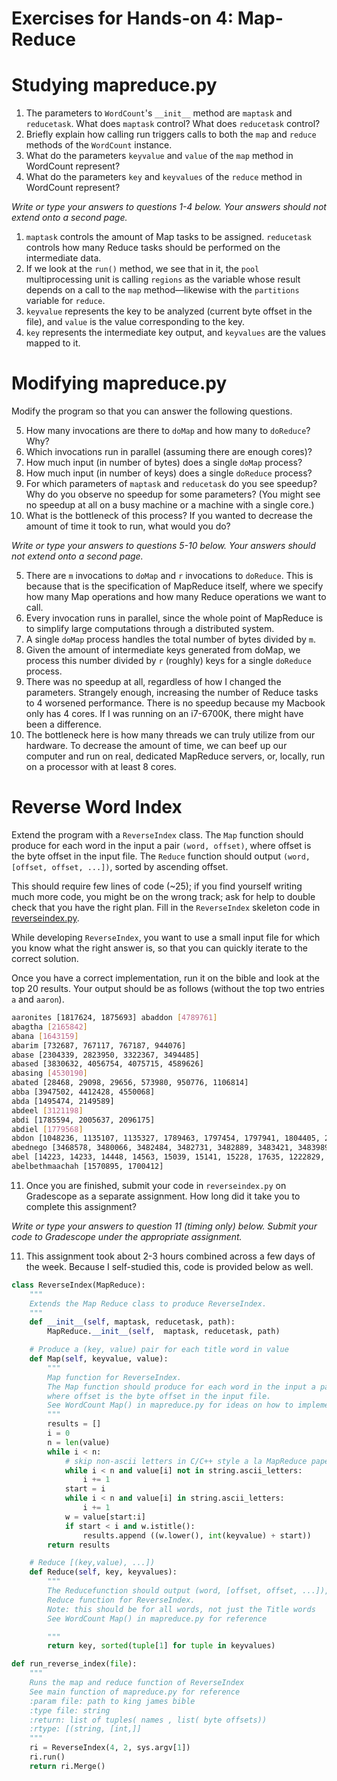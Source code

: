 # Exercises for Hands-on 4: Map-Reduce

# Studying mapreduce.py

1. The parameters to `WordCount`'s `__init__` method are `maptask` and `reducetask`. What does `maptask` control? What does `reducetask` control?
2. Briefly explain how calling run triggers calls to both the `map` and `reduce` methods of the `WordCount` instance.
3. What do the parameters `keyvalue` and `value` of the `map` method in WordCount represent?
4. What do the parameters `key` and `keyvalues` of the `reduce` method in WordCount represent?

*Write or type your answers to questions 1-4 below. Your answers should not extend onto a second page.*

1. `maptask` controls the amount of Map tasks to be assigned. `reducetask` controls how many Reduce tasks should be performed on the intermediate data.
2. If we look at the `run()` method, we see that in it, the `pool` multiprocessing unit is calling `regions` as the variable whose result depends on a call to the `map` method—likewise with the `partitions` variable for `reduce`.
3. `keyvalue` represents the key to be analyzed (current byte offset in the file), and `value` is the value corresponding to the key.
4. `key` represents the intermediate key output, and `keyvalues` are the values mapped to it.

# Modifying mapreduce.py
Modify the program so that you can answer the following questions.

5. How many invocations are there to `doMap` and how many to `doReduce`? Why?
6. Which invocations run in parallel (assuming there are enough cores)?
7. How much input (in number of bytes) does a single `doMap` process?
8. How much input (in number of keys) does a single `doReduce` process?
9. For which parameters of `maptask` and `reducetask` do you see speedup? Why do you observe no speedup for some parameters? (You might see no speedup at all on a busy machine or a machine with a single core.)
10. What is the bottleneck of this process? If you wanted to decrease the amount of time it took to run, what would you do?

*Write or type your answers to questions 5-10 below. Your answers should not extend onto a second page.*

5. There are `m` invocations to `doMap` and `r` invocations to `doReduce`. This is because that is the specification of MapReduce itself, where we specify how many Map operations and how many Reduce operations we want to call.
6. Every invocation runs in parallel, since the whole point of MapReduce is to simplify large computations through a distributed system.
7. A single `doMap` process handles the total number of bytes divided by `m`.
8. Given the amount of intermediate keys generated from doMap, we process this number divided by `r` (roughly) keys for a single `doReduce` process.
9. There was no speedup at all, regardless of how I changed the parameters. Strangely enough, increasing the number of Reduce tasks to 4 worsened performance. There is no speedup because my Macbook only has 4 cores. If I was running on an i7-6700K, there might have been a difference.
10. The bottleneck here is how many threads we can truly utilize from our hardware. To decrease the amount of time, we can beef up our computer and run on real, dedicated MapReduce servers, or, locally, run on a processor with at least 8 cores.

# Reverse Word Index
Extend the program with a `ReverseIndex` class. The `Map` function should produce for each word in the input a pair `(word, offset)`, where offset is the byte offset in the input file. The `Reduce` function should output `(word, [offset, offset, ...])`, sorted by ascending offset.

This should require few lines of code (~25); if you find yourself writing much more code, you might be on the wrong track; ask for help to double check that you have the right plan. Fill in the `ReverseIndex` skeleton code in [reverseindex.py](https://web.mit.edu/6.033/www/assignments/reverseindex.py).

While developing `ReverseIndex`, you want to use a small input file for which you know what the right answer is, so that you can quickly iterate to the correct solution.

Once you have a correct implementation, run it on the bible and look at the top 20 results. Your output should be as follows (without the top two entries `a` and `aaron`).

```bash
aaronites [1817624, 1875693] abaddon [4789761]
abagtha [2165842]
abana [1643159]
abarim [732687, 767117, 767187, 944076]
abase [2304339, 2823950, 3322367, 3494485]
abased [3830632, 4056754, 4075715, 4589626]
abasing [4530190]
abated [28468, 29098, 29656, 573980, 950776, 1106814]
abba [3947502, 4412428, 4550068]
abda [1495474, 2149589]
abdeel [3121198]
abdi [1785594, 2005637, 2096175]
abdiel [1779568]
abdon [1048236, 1135107, 1135327, 1789463, 1797454, 1797941, 1804405, 2036728]
abednego [3468578, 3480066, 3482484, 3482731, 3482889, 3483421, 3483989, 3484242, 3484673, 3484736, 3485390, 3485499, 3485959, 3486358, 3486570]
abel [14223, 14233, 14448, 14563, 15039, 15141, 15228, 17635, 1222829, 1448386, 1448550, 1449216, 3834153, 4040933, 4686214, 4695492]
abelbethmaachah [1570895, 1700412]
```

11. Once you are finished, submit your code in `reverseindex.py` on Gradescope as a separate assignment. How long did it take you to complete this assignment?

*Write or type your answers to question 11 (timing only) below. Submit your code to Gradescope under the appropriate assignment.*

11. This assignment took about 2-3 hours combined across a few days of the week. Because I self-studied this, code is provided below as well.

```python
class ReverseIndex(MapReduce):
    """
    Extends the Map Reduce class to produce ReverseIndex.
    """
    def __init__(self, maptask, reducetask, path):
        MapReduce.__init__(self,  maptask, reducetask, path)

    # Produce a (key, value) pair for each title word in value
    def Map(self, keyvalue, value):
        """
        Map function for ReverseIndex.
        The Map function should produce for each word in the input a pair (word, offset),
        where offset is the byte offset in the input file.
        See WordCount Map() in mapreduce.py for ideas on how to implement.
        """
        results = []
        i = 0
        n = len(value)
        while i < n:
            # skip non-ascii letters in C/C++ style a la MapReduce paper:
            while i < n and value[i] not in string.ascii_letters:
                i += 1
            start = i
            while i < n and value[i] in string.ascii_letters:
                i += 1
            w = value[start:i]
            if start < i and w.istitle():
                results.append ((w.lower(), int(keyvalue) + start))
        return results

    # Reduce [(key,value), ...])
    def Reduce(self, key, keyvalues):
        """
        The Reducefunction should output (word, [offset, offset, ...]), sorted by ascending offset.
        Reduce function for ReverseIndex.
        Note: this should be for all words, not just the Title words
        See WordCount Map() in mapreduce.py for reference

        """
        return key, sorted(tuple[1] for tuple in keyvalues)

def run_reverse_index(file):
    """
    Runs the map and reduce function of ReverseIndex
    See main function of mapreduce.py for reference
    :param file: path to king james bible
    :type file: string
    :return: list of tuples( names , list( byte offsets))
    :rtype: [(string, [int,]]
    """
    ri = ReverseIndex(4, 2, sys.argv[1])
    ri.run()
    return ri.Merge()
```
